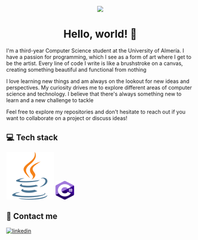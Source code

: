 <p align="center">
  <img src="https://github.com/lpc864/lpc864/blob/main/images/banner.gif" />
</p>

<h1 align="center">
    Hello, world! 👋
</h1>

<p>
  
  I'm a third-year Computer Science student at the University of Almería. I have a passion for programming, which I see as a form of art where I get to be the 
  artist. Every line of code I write is like a brushstroke on a canvas, creating something beautiful and functional from nothing

  I love learning new things and am always on the lookout for new ideas and perspectives. My curiosity drives me to explore different areas of computer science and 
  technology. I believe that there's always something new to learn and a new challenge to tackle

  Feel free to explore my repositories and don't hesitate to reach out if you want to collaborate on a project or discuss ideas!
  
</p>

<h2>
  💻 Tech stack
</h2>

<p>
  <img src="https://github.com/lpc864/lpc864/blob/main/images/java.svg" />
  <img src="https://github.com/lpc864/lpc864/blob/main/images/c%23%23.svg" width="50" height="50"/>
</p>

<h2>
  🤙 Contact me
</h2>

<a href="https://github.com/lpc864/lpc864/blob/main/images/linkedin.svg">
    <img src="image.jpg" alt="linkedin">
</a>
